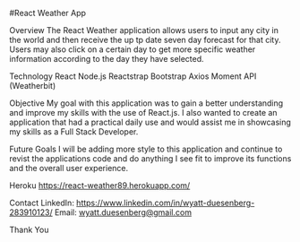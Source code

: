 #React Weather App

Overview
The React Weather application allows users to input any city in the world and then receive the up tp date
seven day forecast for that city. Users may also click on a certain day to get more specific weather information
according to the day they have selected.

Technology
    React
    Node.js
    Reactstrap
    Bootstrap
    Axios
    Moment
    API (Weatherbit)

Objective
My goal with this application was to gain a better understanding and improve my skills with the use of React.js.
I also wanted to create an application that had a practical daily use and would assist me in showcasing my skills
as a Full Stack Developer.

Future Goals
I will be adding more style to this application and continue to revist the applications code and do anything I see fit to improve its functions and the overall user experience.

Heroku
https://react-weather89.herokuapp.com/

Contact
    LinkedIn: https://www.linkedin.com/in/wyatt-duesenberg-283910123/
    Email: wyatt.duesenberg@gmail.com

Thank You
